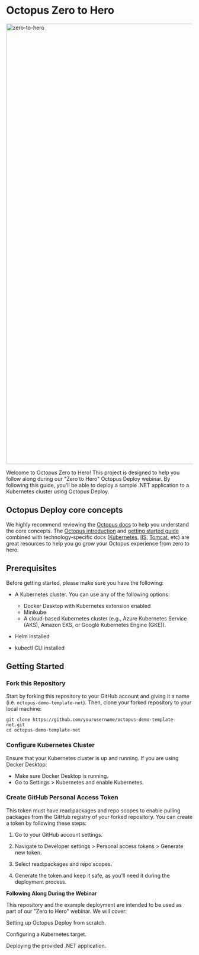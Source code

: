# Octopus Zero to Hero

<img width="1186" alt="zero-to-hero" src="https://github.com/user-attachments/assets/33f50757-9145-4642-bc14-d7461da0b682">

Welcome to Octopus Zero to Hero! This project is designed to help you follow along during our "Zero to Hero" Octopus Deploy webinar. By following this guide, you'll be able to deploy a sample .NET application to a Kubernetes cluster using Octopus Deploy.

## Octopus Deploy core concepts

We highly recommend reviewing the [Octopus docs](https://octopus.com/docs) to help you understand the core concepts. The [Octopus introduction](https://octopus.com/docs) and [getting started guide](https://octopus.com/docs/getting-started) combined with technology-specific docs ([Kubernetes](https://octopus.com/docs/kubernetes), [IIS](https://octopus.com/docs/deployments/windows/iis-websites-and-application-pools), [Tomcat](https://octopus.com/docs/deployments/java), etc) are great resources to help you go grow your Octopus experience from zero to hero.

## Prerequisites

Before getting started, please make sure you have the following:

- A Kubernetes cluster. You can use any of the following options:

  - Docker Desktop with Kubernetes extension enabled
  - Minikube
  - A cloud-based Kubernetes cluster (e.g., Azure Kubernetes Service (AKS), Amazon EKS, or Google Kubernetes Engine (GKE)).

- Helm installed
- kubectl CLI installed

## Getting Started

### Fork this Repository 

Start by forking this repository to your GitHub account and giving it a name (i.e. `octopus-demo-template-net`). Then, clone your forked repository to your local machine:

```
git clone https://github.com/yourusername/octopus-demo-template-net.git
cd octopus-demo-template-net
```

### Configure Kubernetes Cluster

Ensure that your Kubernetes cluster is up and running. If you are using Docker Desktop:

- Make sure Docker Desktop is running.
- Go to Settings > Kubernetes and enable Kubernetes.

### Create GitHub Personal Access Token

 This token must have read:packages and repo scopes to enable pulling packages from the GitHub registry of your forked repository. You can create a token by following these steps:

  1. Go to your GitHub account settings.
  
  2. Navigate to Developer settings > Personal access tokens >   Generate new token.
  
  3. Select read:packages and repo scopes.

  4. Generate the token and keep it safe, as you'll need it during the deployment process.

**Following Along During the Webinar**

This repository and the example deployment are intended to be used as part of our "Zero to Hero" webinar. We will cover:

Setting up Octopus Deploy from scratch.

Configuring a Kubernetes target.

Deploying the provided .NET application.
